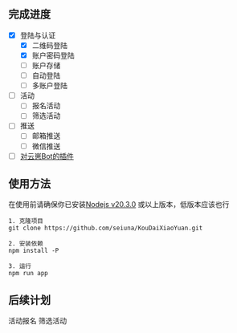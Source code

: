 ## 完成进度

- [x] 登陆与认证
  - [x] 二维码登陆
  - [x] 账户密码登陆
  - [ ] 账户存储
  - [ ] 自动登陆
  - [ ] 多账户登陆
- [ ] 活动
  - [ ] 报名活动
  - [ ] 筛选活动
- [ ] 推送
  - [ ] 邮箱推送
  - [ ] 微信推送
- [ ] [对云崽Bot的插件](https://github.com/yoimiya-kokomi/Miao-Yunzai)

## 使用方法

在使用前请确保你已安装[Nodejs v20.3.0](https://nodejs.org/en) 或以上版本，低版本应该也行

```shell
1. 克隆项目
git clone https://github.com/seiuna/KouDaiXiaoYuan.git

2. 安装依赖
npm install -P

3. 运行
npm run app
```

## 后续计划

活动报名 筛选活动

